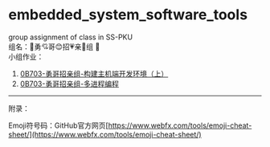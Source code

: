 # embedded_system_software_tools
group assignment of class in SS-PKU<br>
组名：:heartbeat:勇:cupid:哥:blush:招:heartpulse:亲:revolving_hearts:组 :sparkling_heart:<br>
小组作业：
1. [0B703-勇哥招亲组-构建主机端开发环境（上）](./assignment1/0B703-勇哥招亲组-构建主机端开发环境（上）.md)
2. [0B703-勇哥招亲组-多进程编程](./assignment2/0B703-勇哥招亲组-多进程编程.md)




--------------
附录：

Emoji符号码：GitHub官方网页[https://www.webfx.com/tools/emoji-cheat-sheet/](https://www.webfx.com/tools/emoji-cheat-sheet/)
